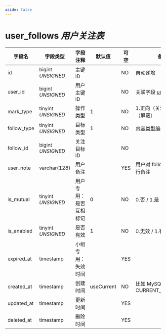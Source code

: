 ```yaml
---
aside: false
---
```


# user_follows *用户关注表*

| 字段名 | 字段类型 | 字段注释 | 默认值 | 可空 | 备注 |
| --- | --- | --- | --- | --- | --- |
| id | bigint *UNSIGNED* | 主键 ID |  | NO | 自动递增 |
| user_id | bigint *UNSIGNED* | 用户主键 ID |  | NO | 关联字段 [users->id](users.md) |
| mark_type | tinyint *UNSIGNED* | 操作类型 | 1 | NO | 1.正向（关注） / 2.反向（屏蔽） |
| follow_type | tinyint *UNSIGNED* | 目标类型 | 1 | NO | [内容类型编号](../numbered-description.md#内容类型编号) |
| follow_id | bigint *UNSIGNED* | 关注目标 ID |  | NO |  |
| user_note | varchar(128) | 用户备注 |  | YES | 用户对 follow 的对象进行备注 |
| is_mutual | tinyint *UNSIGNED* | 用户专用：是否互相标记 | 0 | NO | 0.否 / 1.是 |
| is_enabled | tinyint *UNSIGNED* | 是否有效 | 1 | NO | 0.无效 / 1.有效 |
| expired_at | timestamp | 小组专用：失效时间 |  | YES |  |
| created_at | timestamp | 创建时间 | useCurrent | NO | 比如 MySQL 默认值为 CURRENT_TIMESTAMP |
| updated_at | timestamp | 更新时间 |  | YES |  |
| deleted_at | timestamp | 删除时间 |  | YES |  |
